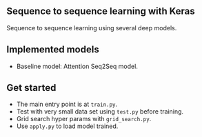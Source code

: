 ## Sequence to sequence learning with Keras
Sequence to sequence learning using several deep models.

## Implemented models
- Baseline model: Attention Seq2Seq model.

## Get started
- The main entry point is at `train.py`.
- Test with very small data set using `test.py` before training.
- Grid search hyper params with `grid_search.py`.
- Use `apply.py` to load model trained.
